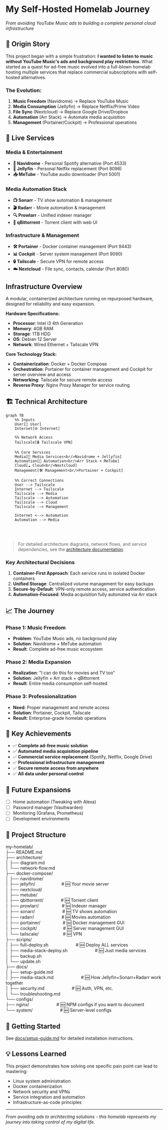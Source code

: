 # My Self-Hosted Homelab Journey

_From avoiding YouTube Music ads to building a complete personal cloud infrastructure_  

## 🎯 Origin Story

This project began with a simple frustration: **I wanted to listen to music without YouTube Music's ads and background play restrictions**. What started as a quest for ad-free music evolved into a full-blown homelab hosting multiple services that replace commercial subscriptions with self-hosted alternatives.

### The Evolution:
1. **Music Freedom** (Navidrome) → Replace YouTube Music
2. **Media Consumption** (Jellyfin) → Replace Netflix/Prime Video  
3. **File Sync** (Nextcloud) → Replace Google Drive/Dropbox
4. **Automation** (Arr Stack) → Automate media acquisition
5. **Management** (Portainer/Cockpit) → Professional operations

## 🚀 Live Services

### Media & Entertainment
- **🎵 Navidrome** - Personal Spotify alternative (Port 4533)
- **🎥 Jellyfin** - Personal Netflix replacement (Port 8096) 
- **📥 MeTube** - YouTube audio downloader (Port 5001)

### Media Automation Stack
- **📺 Sonarr** - TV show automation & management
- **🎬 Radarr** - Movie automation & management  
- **🔍 Prowlarr** - Unified indexer manager
- **🌊 qBittorrent** - Torrent client with web UI

### Infrastructure & Management
- **🛠️ Portainer** - Docker container management (Port 9443)
- **📊 Cockpit** - Server system management (Port 9090)
- **🔒 Tailscale** - Secure VPN for remote access
- **☁️ Nextcloud** - File sync, contacts, calendar (Port 8080)

## Infrastructure Overview
A modular, containerized architecture running on repurposed hardware, designed for reliability and easy expansion.

**Hardware Specifications:**
- **Processor**: Intel i3 4th Generation
- **Memory**: 4GB RAM  
- **Storage**: 1TB HDD
- **OS**: Debian 12 Server
- **Network**: Wired Ethernet + Tailscale VPN

**Core Technology Stack:**
- **Containerization**: Docker + Docker Compose
- **Orchestration**: Portainer for container management and Cockpit for server overview and access
- **Networking**: Tailscale for secure remote access
- **Reverse Proxy**: Nginx Proxy Manager for service routing


## 🏗️ Technical Architecture
```mermaid
graph TB
    %% Inputs
    User[👤 User]
    Internet[🌐 Internet]
    
    %% Network Access
    Tailscale[🔒 Tailscale VPN]
    
    %% Core Services
    Media[🎵 Media Services<br/>Navidrome + Jellyfin]
    Automation[🤖 Automation<br/>Arr Stack + MeTube]
    Cloud[☁️ Cloud<br/>Nextcloud]
    Management[🛠️ Management<br/>Portainer + Cockpit]
    
    %% Correct Connections
    User --> Tailscale
    Internet --> Tailscale
    Tailscale --> Media
    Tailscale --> Automation  
    Tailscale --> Cloud
    Tailscale --> Management
    
    Internet <--> Automation
    Automation --> Media
```
<br>
<br>

>For detailed architecture diagrams, network flows, and service dependencies, see the [architecture documentation](./architecture/networkFlowDiagram.md).


### Key Architectural Decisions
1. **Container-First Approach**: Each service runs in isolated Docker containers
2. **Unified Storage**: Centralized volume management for easy backups
3. **Secure-by-Default**: VPN-only remote access, service authentication
4. **Automation-Focused**: Media acquisition fully automated via Arr stack




## 📈 The Journey

### Phase 1: Music Freedom
- **Problem**: YouTube Music ads, no background play
- **Solution**: Navidrome + MeTube automation
- **Result**: Complete ad-free music ecosystem

### Phase 2: Media Expansion  
- **Realization**: "I can do this for movies and TV too"
- **Solution**: Jellyfin + Arr stack + qBittorrent
- **Result**: Entire media consumption self-hosted

### Phase 3: Professionalization
- **Need**: Proper management and remote access
- **Solution**: Portainer, Cockpit, Tailscale
- **Result**: Enterprise-grade homelab operations

## 🎯 Key Achievements

- ✅ **Complete ad-free music solution**
- ✅ **Automated media acquisition pipeline**  
- ✅ **Commercial service replacement** (Spotify, Netflix, Google Drive)
- ✅ **Professional infrastructure management**
- ✅ **Secure remote access from anywhere**
- ✅ **All data under personal control**

## 🚧 Future Expansions

- [ ] Home automation (Tweaking with Alexa)
- [ ] Password manager (Vaultwarden)
- [ ] Monitoring (Grafana, Prometheus)
- [ ] Development environments

## 📁 Project Structure
my-homelab/\
├── README.md\
├── architecture/\
│   ├── diagram.md\
│   └── network-flow.md\
├── docker-compose/\
│   ├── navidrome/\
│   ├── jellyfin/&emsp;&emsp;&emsp;&emsp;&emsp;&emsp;# 🆕 Your movie server\
│   ├── nextcloud/\
│   ├── metube/\
│   ├── qbittorrent/&emsp;&emsp;&emsp;&emsp;# 🆕 Torrent client\
│   ├── prowlarr/&emsp;&emsp;&emsp;&emsp;&emsp; # 🆕 Indexer manager\
│   ├── sonarr/&emsp;&emsp;&emsp;&emsp;&emsp;&emsp; # 🆕 TV shows automation\
│   ├── radarr/&emsp;&emsp;&emsp;&emsp;&emsp;&emsp; # 🆕 Movies automation\
│   ├── portainer/&emsp; &emsp; &emsp; &emsp;  # 🆕 Docker management GUI\
│   ├── cockpit/&emsp;&emsp;&emsp;&emsp;&emsp;&emsp;# 🆕 Server management GUI\
│   └── tailscale/&emsp;&emsp;&emsp;&emsp; &emsp; # 🆕 VPN\
├── scripts/\
│   ├── full-deploy.sh&emsp;&emsp;&emsp;&emsp;&emsp;&emsp; # 🆕 Deploy ALL services\
│   ├── media-stack-deploy.sh&emsp;&emsp;&emsp;&emsp;&emsp;&emsp; # 🆕 Just media services\
│   ├── backup.sh\
│   └── update.sh\
├── docs/\
│   ├── setup-guide.md\
│   ├── media-stack.md&emsp;&emsp;&emsp;&emsp;&emsp;&emsp; # 🆕 How Jellyfin+Sonarr+Radarr work together\
│   ├── security.md&emsp;&emsp;&emsp;&emsp;&emsp;&emsp; # 🆕 Auth, VPN, etc.\
│   └── troubleshooting.md\
└── configs/\
    ├── nginx/&emsp;&emsp;&emsp;&emsp;&emsp;&emsp; # 🆕 NPM configs if you want to document\
    └── system/&emsp;&emsp;&emsp;&emsp;&emsp;&emsp; # 🆕 Server-level configs


## 🚀 Getting Started

See [docs/setup-guide.md](docs/setup-guide.md) for detailed installation instructions.

## 💡 Lessons Learned

This project demonstrates how solving one specific pain point can lead to mastering:
- Linux system administration
- Docker containerization  
- Network security and VPNs
- Service integration and automation
- Infrastructure-as-code principles

---

*From avoiding ads to architecting solutions - this homelab represents my journey into taking control of my digital life.*